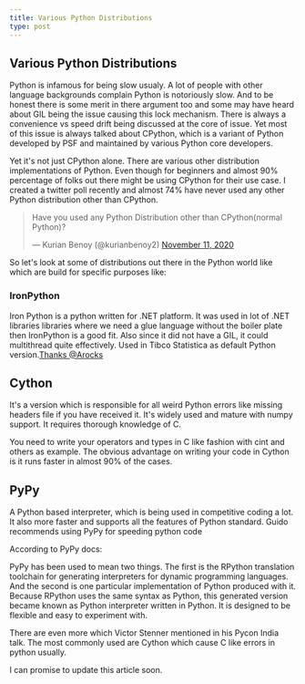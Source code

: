 ```yaml
---
title: Various Python Distributions
type: post
---
```



## Various Python Distributions

Python is infamous for being slow usualy. A lot of people with other language backgrounds complain Python is
notoriously slow. And to be honest there is some merit in there argument too and some may have heard about GIL
being the issue causing this lock mechanism. There is always a convenience vs speed drift being discussed at
the core of issue. Yet most of this issue is always talked about CPython, which is a variant of Python developed
by PSF and maintained by various Python core developers.


Yet it's not just CPython alone. There are various other distribution implementations of Python.
Even though for beginners and almost 90% percentage of folks out there might be using CPython
for their use case. I created a twitter poll recently and almost 74% have never used any other Python
distribution other than CPython.

<blockquote class="twitter-tweet"><p lang="en" dir="ltr">Have you used any Python Distribution other than CPython(normal Python)?</p>&mdash; Kurian Benoy (@kurianbenoy2) <a href="https://twitter.com/kurianbenoy2/status/1326523758606131200?ref_src=twsrc%5Etfw">November 11, 2020</a></blockquote> <script async src="https://platform.twitter.com/widgets.js" charset="utf-8"></script>

So let's look at some of  distributions out there in the Python world like which are build for specific purposes like:

### IronPython

Iron Python is a python written for .NET platform. It was used in lot of .NET libraries libraries where we
need a glue language without the boiler plate then IronPython is a good fit. Also since it did not have a
GIL, it could multithread quite effectively. Used in Tibco Statistica as default Python version.[Thanks @Arocks](https://twitter.com/arocks/status/1327497282648907776)

## Cython

It's a version which is responsible for all weird Python errors like missing headers file if you
have received it. It's widely used and mature with numpy support. It requires thorough knowledge of
C. 

You need to write your operators and types in C like fashion with cint and others as example. The obvious
advantage on writing your code in Cython is it runs faster in almost 90% of the cases.

## PyPy

A Python based interpreter, which is being used in competitive coding a lot. It also more faster and
supports all the features of Python standard. Guido recommends using PyPy for speeding python code

According to PyPy docs:

PyPy has been used to mean two things. The first is the RPython translation toolchain for generating interpreters for dynamic programming languages. And the second is one particular implementation of Python produced with it. Because RPython uses the same syntax as Python, this generated version became known as Python interpreter written in Python. It is designed to be flexible and easy to experiment with.

There are even more which Victor Stenner mentioned in his Pycon India talk. The most commonly used are Cython which
cause C like errors in python usually.

I can promise to update this article soon.

